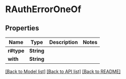 # RAuthErrorOneOf

## Properties

Name | Type | Description | Notes
------------ | ------------- | ------------- | -------------
**r#type** | **String** |  | 
**with** | **String** |  | 

[[Back to Model list]](../README.md#documentation-for-models) [[Back to API list]](../README.md#documentation-for-api-endpoints) [[Back to README]](../README.md)


